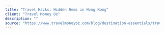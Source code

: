 ```yaml
---
title: "Travel Hacks: Hidden Gems in Hong Kong"
client: "Travel Money Oz"
description: ""
source: "https://www.travelmoneyoz.com/blog/destination-essentials/travel-hacks-hidden-gems-hong-kong"
---
```

